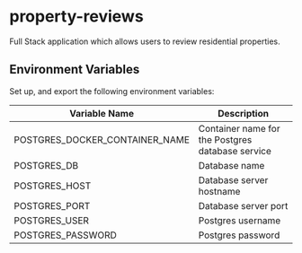 # property-reviews
Full Stack application which allows users to review residential properties.

## Environment Variables

Set up, and export the following environment variables:

| Variable Name | Description |
|---------------|-------------|
| POSTGRES_DOCKER_CONTAINER_NAME | Container name for the Postgres database service |
| POSTGRES_DB | Database name |
| POSTGRES_HOST | Database server hostname |
| POSTGRES_PORT | Database server port |
| POSTGRES_USER | Postgres username |
| POSTGRES_PASSWORD | Postgres password |